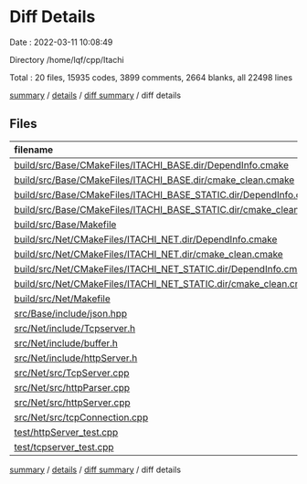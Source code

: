 # Diff Details

Date : 2022-03-11 10:08:49

Directory /home/lqf/cpp/Itachi

Total : 20 files,  15935 codes, 3899 comments, 2664 blanks, all 22498 lines

[summary](results.md) / [details](details.md) / [diff summary](diff.md) / diff details

## Files
| filename | language | code | comment | blank | total |
| :--- | :--- | ---: | ---: | ---: | ---: |
| [build/src/Base/CMakeFiles/ITACHI_BASE.dir/DependInfo.cmake](/build/src/Base/CMakeFiles/ITACHI_BASE.dir/DependInfo.cmake) | CMake | 1 | 0 | 0 | 1 |
| [build/src/Base/CMakeFiles/ITACHI_BASE.dir/cmake_clean.cmake](/build/src/Base/CMakeFiles/ITACHI_BASE.dir/cmake_clean.cmake) | CMake | 1 | 0 | 0 | 1 |
| [build/src/Base/CMakeFiles/ITACHI_BASE_STATIC.dir/DependInfo.cmake](/build/src/Base/CMakeFiles/ITACHI_BASE_STATIC.dir/DependInfo.cmake) | CMake | 1 | 0 | 0 | 1 |
| [build/src/Base/CMakeFiles/ITACHI_BASE_STATIC.dir/cmake_clean.cmake](/build/src/Base/CMakeFiles/ITACHI_BASE_STATIC.dir/cmake_clean.cmake) | CMake | 1 | 0 | 0 | 1 |
| [build/src/Base/Makefile](/build/src/Base/Makefile) | Makefile | 21 | 3 | 9 | 33 |
| [build/src/Net/CMakeFiles/ITACHI_NET.dir/DependInfo.cmake](/build/src/Net/CMakeFiles/ITACHI_NET.dir/DependInfo.cmake) | CMake | 5 | 0 | 0 | 5 |
| [build/src/Net/CMakeFiles/ITACHI_NET.dir/cmake_clean.cmake](/build/src/Net/CMakeFiles/ITACHI_NET.dir/cmake_clean.cmake) | CMake | 5 | 0 | 0 | 5 |
| [build/src/Net/CMakeFiles/ITACHI_NET_STATIC.dir/DependInfo.cmake](/build/src/Net/CMakeFiles/ITACHI_NET_STATIC.dir/DependInfo.cmake) | CMake | 5 | 0 | 0 | 5 |
| [build/src/Net/CMakeFiles/ITACHI_NET_STATIC.dir/cmake_clean.cmake](/build/src/Net/CMakeFiles/ITACHI_NET_STATIC.dir/cmake_clean.cmake) | CMake | 5 | 0 | 0 | 5 |
| [build/src/Net/Makefile](/build/src/Net/Makefile) | Makefile | 105 | 15 | 45 | 165 |
| [src/Base/include/json.hpp](/src/Base/include/json.hpp) | C++ | 15,660 | 3,846 | 2,604 | 22,110 |
| [src/Net/include/Tcpserver.h](/src/Net/include/Tcpserver.h) | C++ | 1 | 0 | 0 | 1 |
| [src/Net/include/buffer.h](/src/Net/include/buffer.h) | C++ | 34 | 4 | 1 | 39 |
| [src/Net/include/httpServer.h](/src/Net/include/httpServer.h) | C++ | 1 | 0 | 1 | 2 |
| [src/Net/src/TcpServer.cpp](/src/Net/src/TcpServer.cpp) | C++ | 1 | 0 | 0 | 1 |
| [src/Net/src/httpParser.cpp](/src/Net/src/httpParser.cpp) | C++ | 1 | 0 | 0 | 1 |
| [src/Net/src/httpServer.cpp](/src/Net/src/httpServer.cpp) | C++ | 12 | 0 | -1 | 11 |
| [src/Net/src/tcpConnection.cpp](/src/Net/src/tcpConnection.cpp) | C++ | 1 | 0 | 0 | 1 |
| [test/httpServer_test.cpp](/test/httpServer_test.cpp) | C++ | 73 | 31 | 5 | 109 |
| [test/tcpserver_test.cpp](/test/tcpserver_test.cpp) | C++ | 1 | 0 | 0 | 1 |

[summary](results.md) / [details](details.md) / [diff summary](diff.md) / diff details